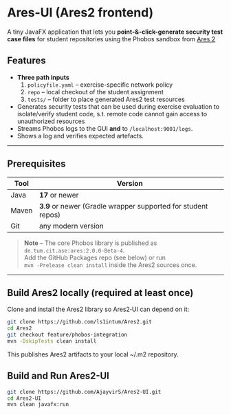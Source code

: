 # Ares-UI (Ares2 frontend)

A tiny JavaFX application that lets you **point-&-click-generate security test case files** for student repositories using the Phobos sandbox from
[Ares 2](https://github.com/ls1intum/Ares2)  



## Features
* **Three path inputs**  
  1. `policyfile.yaml` – exercise-specific network policy  
  2. `repo` – local checkout of the student assignment  
  3.  `tests/` – folder to place generated Ares2 test resources
* Generates security tests that can be used during exercise evaluation to isolate/verify student code, s.t. remote code cannot gain access to unauthorized resources
* Streams Phobos logs to the GUI **and** to `/localhost:9001/logs`.
* Shows a log and verifies expected artefacts.

---

## Prerequisites
| Tool | Version |
|------|---------|
| Java | **17** or newer |
| Maven| **3.9** or newer (Gradle wrapper supported for student repos) |
| Git  | any modern version |

> **Note** – The core Phobos library is published as  
> `de.tum.cit.ase:ares:2.0.0-Beta-4`.  
> Add the GitHub Packages repo (see below) or run  
> `mvn -Prelease clean install` inside the Ares2 sources once.

---

## Build Ares2 locally (required at least once)

Clone and install the Ares2 library so Ares2‑UI can depend on it:

```bash
git clone https://github.com/ls1intum/Ares2.git
cd Ares2
git checkout feature/phobos-integration
mvn -DskipTests clean install
```

This publishes Ares2 artifacts to your local ~/.m2 repository.

## Build and Run Ares2-UI

```bash
git clone https://github.com/AjayvirS/Ares2-UI.git
cd Ares2-UI
mvn clean javafx:run
```


